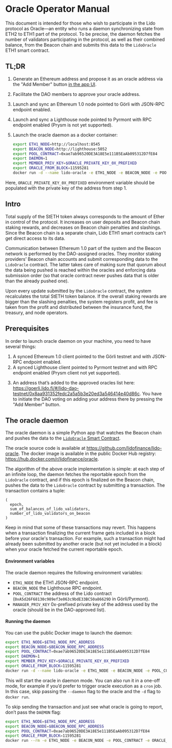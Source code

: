 # Oracle Operator Manual

This document is intended for those who wish to participate in the Lido protocol as Oracle—an entity who runs a daemon synchronizing state from ETH2 to ETH1 part of the protocol. To be precise, the daemon fetches the number of validators participating in the protocol, as well as their combined balance, from the Beacon chain and submits this data to the `LidoOracle` ETH1 smart contract.

## TL;DR

1. Generate an Ethereum address and propose it as an oracle address via the "Add Member" button [in the app UI].
2. Facilitate the DAO members to approve your oracle address.
3. Launch and sync an Ethereum 1.0 node pointed to Görli with JSON-RPC endpoint enabled.
4. Launch and sync a Lighthouse node pointed to Pyrmont with RPC endpoint enabled (Prysm is not yet supported).
5. Launch the oracle daemon as a docker container:

    ```sh
    export ETH1_NODE=http://localhost:8545
    export BEACON_NODE=http://lighthouse:5052
    export POOL_CONTRACT=0xae7ab96520DE3A18E5e111B5EaAb095312D7fE84
    export DAEMON=1
    export MEMBER_PRIV_KEY=$ORACLE_PRIVATE_KEY_0X_PREFIXED
    export ORACLE_FROM_BLOCK=11595281
    docker run -d --name lido-oracle -e ETH1_NODE -e BEACON_NODE -e POOL_CONTRACT -e DAEMON -e MEMBER_PRIV_KEY -e ORACLE_FROM_BLOCK -it lidofinance/oracle:0.1.4
    ```

Here, `ORACLE_PRIVATE_KEY_0X_PREFIXED` environment variable should be populated with the private key of the address from step 1.

[in the app UI]: https://goerli.lido.fi/#/lido-dao-testnet/0x8aa931352fedc2a5a5b3e20ed3a546414e40d86c

## Intro

Total supply of the StETH token always corresponds to the amount of Ether in control of the protocol. It increases on user deposits and Beacon chain staking rewards, and decreases on Beacon chain penalties and slashings. Since the Beacon chain is a separate chain, Lido ETH1 smart contracts can’t get direct access to its data.

Communication between Ethereum 1.0 part of the system and the Beacon network is performed by the DAO-assigned oracles. They monitor staking providers’ Beacon chain accounts and submit corresponding data to the `LidoOracle` contract. The latter takes care of making sure that quorum about the data being pushed is reached within the oracles and enforcing data submission order (so that oracle contract never pushes data that is older than the already pushed one).

Upon every update submitted by the `LidoOracle` contract, the system recalculates the total StETH token balance. If the overall staking rewards are bigger than the slashing penalties, the system registers profit, and fee is taken from the profit and distributed between the insurance fund, the treasury, and node operators.

## Prerequisites

In order to launch oracle daemon on your machine, you need to have several things:

1. A synced Ethereum 1.0 client pointed to the Görli testnet and with JSON-RPC endpoint enabled.
2. A synced Lighthouse client pointed to Pyrmont testnet and with RPC endpoint enabled (Prysm client not yet supported).
3) An address that’s added to the approved oracles list here: https://goerli.lido.fi/#/lido-dao-testnet/0x8aa931352fedc2a5a5b3e20ed3a546414e40d86c. You have to initiate the DAO voting on adding your address there by pressing the "Add Member" button.

## The oracle daemon

The oracle daemon is a simple Python app that watches the Beacon chain and pushes the data to the [`LidoOracle` Smart Contract](https://goerli.etherscan.io/address/0x8aA931352fEdC2A5a5b3E20ed3A546414E40D86C).

The oracle source code is available at https://github.com/lidofinance/lido-oracle. The docker image is available in the public Docker Hub registry: https://hub.docker.com/r/lidofinance/oracle.

The algorithm of the above oracle implementation is simple: at each step of an infinite loop, the daemon fetches the reportable epoch from the `LidoOracle` contract, and if this epoch is finalized on the Beacon chain, pushes the data to the `LidoOracle` contract by submitting a transaction. The transaction contains a tuple:

```text
(
  epoch,
  sum_of_balances_of_lido_validators,
  number_of_lido_validators_on_beacon
)
```

Keep in mind that some of these transactions may revert. This happens when a transaction finalizing the current frame gets included in a block before your oracle's transaction. For example, such a transaction might had already been submitted by another oracle (but not yet included in a block) when your oracle fetched the current reportable epoch.

#### Environment variables

The oracle daemon requires the following environment variables:

* `ETH1_NODE` the ETH1 JSON-RPC endpoint.
* `BEACON_NODE` the Lighthouse RPC endpoint.
* `POOL_CONTRACT` the address of the Lido contract (`0xA5d26F68130c989ef3e063c9bdE33BC50a86629D` in Görli/Pyrmont).
* `MANAGER_PRIV_KEY` 0x-prefixed private key of the address used by the oracle (should be in the DAO-approved list).

#### Running the daemon

You can use the public Docker image to launch the daemon:

```sh
export ETH1_NODE=$ETH1_NODE_RPC_ADDRESS
export BEACON_NODE=$BEACON_NODE_RPC_ADDRESS
export POOL_CONTRACT=0xae7ab96520DE3A18E5e111B5EaAb095312D7fE84
export DAEMON=1
export MEMBER_PRIV_KEY=$ORACLE_PRIVATE_KEY_0X_PREFIXED
export ORACLE_FROM_BLOCK=11595281
docker run -d --name lido-oracle -e ETH1_NODE -e BEACON_NODE -e POOL_CONTRACT -e DAEMON -e MEMBER_PRIV_KEY -e ORACLE_FROM_BLOCK -it lidofinance/oracle:0.1.4
```

This will start the oracle in daemon mode. You can also run it in a one-off mode, for example if you’d prefer to trigger oracle execution as a `cron` job. In this case, skip passing the `--daemon` flag to the oracle and the `-d` flag to `docker run`.

To skip sending the transaction and just see what oracle is going to report, don’t pass the `DAEMON` flag:

```sh
export ETH1_NODE=$ETH1_NODE_RPC_ADDRESS
export BEACON_NODE=$BEACON_NODE_RPC_ADDRESS
export POOL_CONTRACT=0xae7ab96520DE3A18E5e111B5EaAb095312D7fE84
export ORACLE_FROM_BLOCK=11595281
docker run --rm -e ETH1_NODE -e BEACON_NODE -e POOL_CONTRACT -e ORACLE_FROM_BLOCK -it lidofinance/oracle:0.1.4
```
